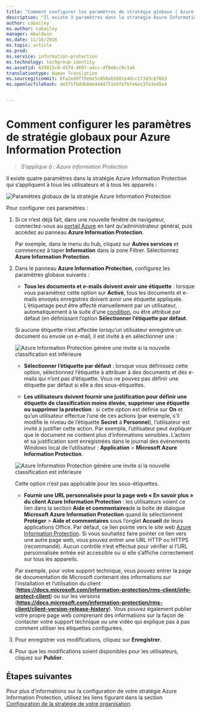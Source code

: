 ```yaml
---
title: "Comment configurer les paramètres de stratégie globaux | Azure Information Protection"
description: "Il existe 3 paramètres dans la stratégie Azure Information Protection qui s’appliquent à tous les utilisateurs et à tous les appareils."
author: cabailey
ms.author: cabailey
manager: mbaldwin
ms.date: 11/16/2016
ms.topic: article
ms.prod: 
ms.service: information-protection
ms.technology: techgroup-identity
ms.assetid: 629815c0-457d-4697-a4cc-df0e6cc0c1a6
translationtype: Human Translation
ms.sourcegitcommit: 8fa2ed9ff9ebe5c850ab5681e4dcc1f3d3c676b3
ms.openlocfilehash: de5f5fbddb84e4444751e9fefbfe6ec3fe3e45e4


---
```


# <a name="how-to-configure-the-global-policy-settings-for-azure-information-protection"></a>Comment configurer les paramètres de stratégie globaux pour Azure Information Protection

>*S’applique à : Azure Information Protection*

Il existe quatre paramètres dans la stratégie Azure Information Protection qui s’appliquent à tous les utilisateurs et à tous les appareils :

![Paramètres globaux de la stratégie Azure Information Protection](../media/info-protect-policy-settings.png)


Pour configurer ces paramètres :

1. Si ce n’est déjà fait, dans une nouvelle fenêtre de navigateur, connectez-vous au [portail Azure](https://portal.azure.com) en tant qu’administrateur général, puis accédez au panneau **Azure Information Protection**. 
    
    Par exemple, dans le menu du hub, cliquez sur **Autres services** et commencez à taper **Information** dans la zone Filtrer. Sélectionnez **Azure Information Protection**.

2. Dans le panneau **Azure Information Protection**, configurez les paramètres globaux suivants :

    - **Tous les documents et e-mails doivent avoir une étiquette** : lorsque vous paramétrez cette option sur **Activé**, tous les documents et e-mails envoyés enregistrés doivent avoir une étiquette appliquée. L’étiquetage peut être affecté manuellement par un utilisateur, automatiquement à la suite d’une [condition](configure-policy-classification.md), ou être attribué par défaut (en définissant l’option **Sélectionner l’étiquette par défaut**. 

    Si aucune étiquette n’est affectée lorsqu’un utilisateur enregistre un document ou envoie un e-mail, il est invité à en sélectionner une :

    ![Azure Information Protection génère une invite si la nouvelle classification est inférieure](../media/info-protect-enforce-label.png)

    - **Sélectionner l’étiquette par défaut** : lorsque vous définissez cette option, sélectionnez l’étiquette à attribuer à des documents et des e-mails qui n’ont pas d’étiquette. Vous ne pouvez pas définir une étiquette par défaut si elle a des sous-étiquettes. 

    - **Les utilisateurs doivent fournir une justification pour définir une étiquette de classification moins élevée, supprimer une étiquette ou supprimer la protection** : si cette option est définie sur **On** et qu’un utilisateur effectue l’une de ces actions (par exemple, s’il modifie le niveau de l’étiquette **Secret** à **Personnel**), l’utilisateur est invité à justifier cette action. Par exemple, l’utilisateur peut expliquer que le document ne contient plus d’informations sensibles. L’action et sa justification sont enregistrées dans le journal des événements Windows local de l’utilisateur : **Application** > **Microsoft Azure Information Protection**.  

    ![Azure Information Protection génère une invite si la nouvelle classification est inférieure](../media/info-protect-lower-justification.png)

    Cette option n’est pas applicable pour les sous-étiquettes.

    - **Fournir une URL personnalisée pour la page web « En savoir plus » du client Azure Information Protection** : les utilisateurs voient ce lien dans la section **Aide et commentaires**de la boîte de dialogue **Microsoft Azure Information Protection** quand ils sélectionnent **Protéger** > **Aide et commentaires** sous l’onglet **Accueil** de leurs applications Office. Par défaut, ce lien pointe vers le site web [Azure Information Protection](https://www.microsoft.com/en-us/cloud-platform/azure-information-protection). Si vous souhaitez faire pointer ce lien vers une autre page web, vous pouvez entrer une URL HTTP ou HTTPS (recommandé). Aucun contrôle n’est effectué pour vérifier si l’URL personnalisée entrée est accessible ou si elle s’affiche correctement sur tous les appareils.
    
    Par exemple, pour votre support technique, vous pouvez entrer la page de documentation de Microsoft contenant des informations sur l’installation et l’utilisation du client (**https://docs.microsoft.com/information-protection/rms-client/info-protect-client**) ou sur les versions (**https://docs.microsoft.com/information-protection/rms-client/client-version-release-history**). Vous pouvez également publier votre propre page web comprenant des informations sur la façon de contacter votre support technique ou une vidéo qui explique pas à pas comment utiliser les étiquettes configurées.

3. Pour enregistrer vos modifications, cliquez sur **Enregistrer**.

4. Pour que les modifications soient disponibles pour les utilisateurs, cliquez sur **Publier**.

## <a name="next-steps"></a>Étapes suivantes

Pour plus d’informations sur la configuration de votre stratégie Azure Information Protection, utilisez les liens figurant dans la section [Configuration de la stratégie de votre organisation](configure-policy.md#configuring-your-organizations-policy).  












<!--HONumber=Nov16_HO3-->


